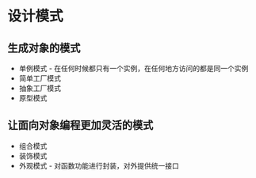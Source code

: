 # 设计模式

## 生成对象的模式

- 单例模式 - 在任何时候都只有一个实例，在任何地方访问的都是同一个实例
- 简单工厂模式
- 抽象工厂模式
- 原型模式

## 让面向对象编程更加灵活的模式

- 组合模式
- 装饰模式
- 外观模式 - 对函数功能进行封装，对外提供统一接口